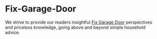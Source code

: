 # Fix-Garage-Door
 We strive to provide our readers insightful <a href="https://homesecuritygadget.com/why-wont-my-garage-door-open/">Fix Garage Door</a> perspectives and priceless knowledge, going above and beyond simple household advice. 
